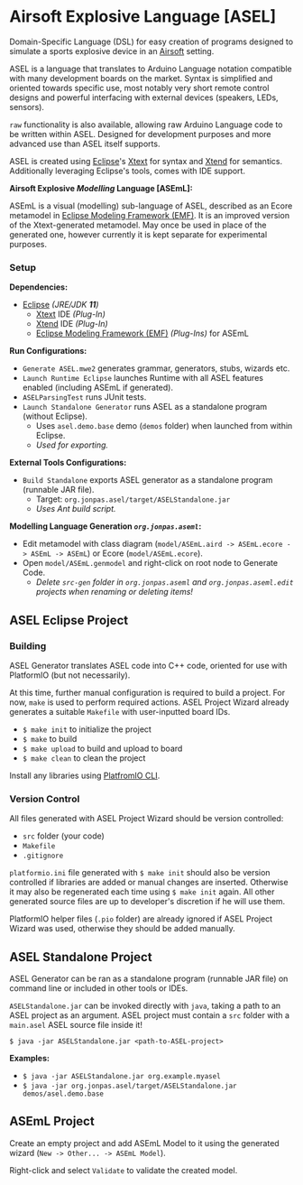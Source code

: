 # Airsoft Explosive Language [ASEL]

Domain-Specific Language (DSL) for easy creation of programs designed to simulate a sports explosive device in an [Airsoft](https://en.wikipedia.org/wiki/Airsoft) setting.

ASEL is a language that translates to Arduino Language notation compatible with many development boards on the market. Syntax is simplified and oriented towards specific use, most notably very short remote control designs and powerful interfacing with external devices (speakers, LEDs, sensors).

`raw` functionality is also available, allowing raw Arduino Language code to be written within ASEL. Designed for development purposes and more advanced use than ASEL itself supports.

ASEL is created using [Eclipse](https://www.eclipse.org/)'s [Xtext](https://www.eclipse.org/Xtext/) for syntax and [Xtend](https://www.eclipse.org/xtend/) for semantics. Additionally leveraging Eclipse's tools, comes with IDE support.

**Airsoft Explosive _Modelling_ Language [ASEmL]:**

ASEmL is a visual (modelling) sub-language of ASEL, described as an Ecore metamodel in [Eclipse Modeling Framework (EMF)](https://www.eclipse.org/modeling/emf/). It is an improved version of the Xtext-generated metamodel. May once be used in place of the generated one, however currently it is kept separate for experimental purposes.


### Setup

**Dependencies:**
- [Eclipse](https://www.eclipse.org/) _(JRE/JDK **11**)_
  - [Xtext](https://www.eclipse.org/Xtext/) IDE _(Plug-In)_
  - [Xtend](https://www.eclipse.org/xtend/) IDE _(Plug-In)_
  - [Eclipse Modeling Framework (EMF)](https://www.eclipse.org/modeling/emf/) _(Plug-Ins)_ for ASEmL

**Run Configurations:**
- `Generate ASEL.mwe2` generates grammar, generators, stubs, wizards etc.
- `Launch Runtime Eclipse` launches Runtime with all ASEL features enabled (including ASEmL if generated).
- `ASELParsingTest` runs JUnit tests.
- `Launch Standalone Generator` runs ASEL as a standalone program (without Eclipse).
  - Uses `asel.demo.base` demo (`demos` folder) when launched from within Eclipse.
  - _Used for exporting._

**External Tools Configurations:**
- `Build Standalone` exports ASEL generator as a standalone program (runnable JAR file).
  - Target: `org.jonpas.asel/target/ASELStandalone.jar`
  - _Uses Ant build script._

**Modelling Language Generation _`org.jonpas.aseml`_:**
- Edit metamodel with class diagram (`model/ASEmL.aird -> ASEmL.ecore -> ASEmL -> ASEmL`) or Ecore (`model/ASEmL.ecore`).
- Open `model/ASEmL.genmodel` and right-click on root node to Generate Code.
  - _Delete `src-gen` folder in `org.jonpas.aseml` and `org.jonpas.aseml.edit` projects when renaming or deleting items!_


## ASEL Eclipse Project

### Building

ASEL Generator translates ASEL code into C++ code, oriented for use with PlatformIO (but not necessarily).

At this time, further manual configuration is required to build a project. For now, `make` is used to perform required actions. ASEL Project Wizard already generates a suitable `Makefile` with user-inputted board IDs.

- `$ make init` to initialize the project
- `$ make` to build
- `$ make upload` to build and upload to board
- `$ make clean` to clean the project

Install any libraries using [PlatfromIO CLI](http://docs.platformio.org/en/latest/core.html#piocore).

### Version Control

All files generated with ASEL Project Wizard should be version controlled:
- `src` folder (your code)
- `Makefile`
- `.gitignore`

`platformio.ini` file generated with `$ make init` should also be version controlled if libraries are added or manual changes are inserted. Otherwise it may also be regenerated each time using `$ make init` again. All other generated source files are up to developer's discretion if he will use them.

PlatformIO helper files (`.pio` folder) are already ignored if ASEL Project Wizard was used, otherwise they should be added manually.


## ASEL Standalone Project

ASEL Generator can be ran as a standalone program (runnable JAR file) on command line or included in other tools or IDEs.

`ASELStandalone.jar` can be invoked directly with `java`, taking a path to an ASEL project as an argument. ASEL project must contain a `src` folder with a `main.asel` ASEL source file inside it!

`$ java -jar ASELStandalone.jar <path-to-ASEL-project>`

**Examples:**

- `$ java -jar ASELStandalone.jar org.example.myasel`
- `$ java -jar org.jonpas.asel/target/ASELStandalone.jar demos/asel.demo.base`


## ASEmL Project

Create an empty project and add ASEmL Model to it using the generated wizard (`New -> Other... -> ASEmL Model`).

Right-click and select `Validate` to validate the created model.
